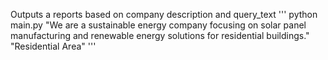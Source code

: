 Outputs a reports based on company description and query_text
'''
python main.py "We are a sustainable energy company focusing on solar panel manufacturing and renewable energy solutions for residential buildings." "Residential Area"
'''
